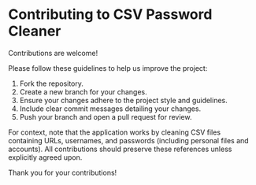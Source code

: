 # Contributing to CSV Password Cleaner

Contributions are welcome!

Please follow these guidelines to help us improve the project:

1. Fork the repository.
2. Create a new branch for your changes.
3. Ensure your changes adhere to the project style and guidelines.
4. Include clear commit messages detailing your changes.
5. Push your branch and open a pull request for review.

For context, note that the application works by cleaning CSV files containing URLs, usernames, and passwords (including personal files and accounts). All contributions should preserve these references unless explicitly agreed upon.

Thank you for your contributions!
